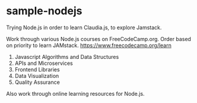 # sample-nodejs
Trying Node.js in order to learn Claudia.js, to explore Jamstack.

Work through various Node.js courses on FreeCodeCamp.org.  Order based on priority to learn JAMstack.  https://www.freecodecamp.org/learn
1. Javascript Algorithms and Data Structures
1. APIs and Microservices
1. Frontend Libraries
1. Data Visualization
1. Quality Assurance

Also work through online learning resources for Node.js.
